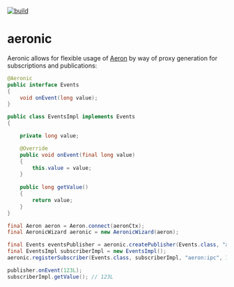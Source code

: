 [![build](https://github.com/eliquinox/aeronic/actions/workflows/gradle.yml/badge.svg)](https://github.com/eliquinox/aeronic/actions/workflows/gradle.yml)

# aeronic

Aeronic allows for flexible usage of [Aeron](https://github.com/real-logic/simple-binary-encoding) by way of proxy generation for 
subscriptions and publications:

```java
@Aeronic
public interface Events
{
    void onEvent(long value);
}

public class EventsImpl implements Events
{

    private long value;

    @Override
    public void onEvent(final long value)
    {
        this.value = value;
    }
    
    public long getValue()
    {
        return value;
    }
}

final Aeron aeron = Aeron.connect(aeronCtx);
final AeronicWizard aeronic = new AeronicWizard(aeron);

final Events eventsPublisher = aeronic.createPublisher(Events.class, "aeron:ipc", 10);
final EventsImpl subscriberImpl = new EventsImpl();
aeronic.registerSubscriber(Events.class, subscriberImpl, "aeron:ipc", 10);

publisher.onEvent(123L);
subscriberImpl.getValue(); // 123L
```
